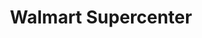 ---
title: "Walmart Supercenter"
url: /naples/walmart-supercenter-tamiami-trail-north/
shop: Supermarkt
---